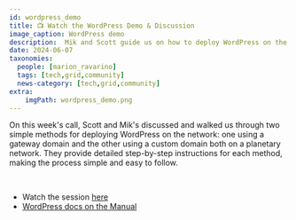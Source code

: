 ```yaml
---
id: wordpress_demo
title: 📺 Watch the WordPress Demo & Discussion 
image_caption: WordPress demo
description:  Mik and Scott guide us on how to deploy WordPress on the grid in two simple methods
date: 2024-06-07
taxonomies:
  people: [marion_ravarino]
  tags: [tech,grid,community]
  news-category: [tech,grid,community]
extra:
    imgPath: wordpress_demo.png
---
```


On this week's call, Scott and Mik's discussed and walked us through two simple methods for deploying WordPress on the network: one using a gateway domain and the other using a custom domain both on a planetary network. They provide detailed step-by-step instructions for each method, making the process simple and easy to follow.

<br/>

- Watch the session [here](https://www.youtube.com/watch?v=kd2M03fJeE0)
- [WordPress docs on the Manual](https://manual.grid.tf/documentation/dashboard/solutions/wordpress.html)
